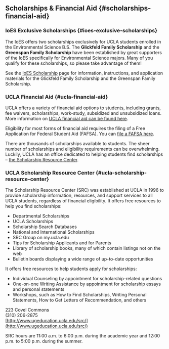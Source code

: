 ## **Scholarships & Financial Aid** {#scholarships-financial-aid}

### IoES Exclusive Scholarships {#ioes-exclusive-scholarships}

The IoES offers two scholarships exclusively for UCLA students enrolled in the Environmental Science B.S. The **Glickfeld Family Scholarship** and the **Greenspan Family Scholarship** have been established by great supporters of the IoES specifically for Environmental Science majors. Many of you qualify for these scholarships, so please take advantage of them!

See the [IoES Scholarship](https://www.ioes.ucla.edu/envisci/scholarships/) page for information, instructions, and application materials for the Glickfeld Family Scholarship and the Greenspan Family Scholarship.

### UCLA Financial Aid {#ucla-financial-aid}

UCLA offers a variety of financial aid options to students, including grants, fee waivers, scholarships, work-study, subsidized and unsubsidized loans. More information on [UCLA financial aid can be found here](http://www.financialaid.ucla.edu/).

Eligibility for most forms of financial aid requires the filing of a Free Application for Federal Student Aid \(FAFSA\). You can [file a FAFSA here](https://fafsa.ed.gov/).

There are thousands of scholarships available to students. The sheer number of scholarships and eligibility requirements can be overwhelming. Luckily, UCLA has an office dedicated to helping students find scholarships – [the Scholarship Resource Center](http://www.scholarshipcenter.ucla.edu/).

### UCLA Scholarship Resource Center {#ucla-scholarship-resource-center}

The Scholarship Resource Center \(SRC\) was established at UCLA in 1996 to provide scholarship information, resources, and support services to all UCLA students, regardless of financial eligibility. It offers free resources to help you find scholarships:

* Departmental Scholarships
* UCLA Scholarships
* Scholarship Search Databases
* National and International Scholarships
* SRC Group on my.ucla.edu
* Tips for Scholarship Applicants and for Parents
* Library of scholarship books, many of which contain listings not on the web
* Bulletin boards displaying a wide range of up-to-date opportunities

It offers free resources to help students apply for scholarships:

* Individual Counseling by appointment for scholarship-related questions
* One-on-one Writing Assistance by appointment for scholarship essays and personal statements
* Workshops, such as How to Find Scholarships, Writing Personal Statements, How to Get Letters of Recommendation, and others

223 Covel Commons  
\(310\) 206-2875  
[http://www.ugeducation.ucla.edu/src/](http://www.ugeducation.ucla.edu/src/)

SRC hours are 11:00 a.m. to 6:00 p.m. during the academic year and 12:00 p.m. to 5:00 p.m. during the summer.

